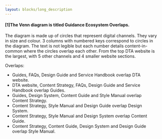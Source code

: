 ```yaml
---
layout: blocks/long_description
---
```


#### [1]The Venn diagram is titled Guidance Ecosystem Overlaps. 

The diagram is made up of circles that represent digital channels. They vary in size and colour. 3 columns with numbered keys correspond to circles in the diagram. The text is not legible but each number details content-in-common where the circles overlap each other. 
From the top DTA website is the largest, with 5 other channels and 4 smaller website sections.

Overlaps:
- Guides, FAQs, Design Guide and Service Handbook overlap DTA website. 
- DTA website, Content Strategy, FAQs, Design Guide and Service Handbook overlap Guides.
- Guides, Design System, Content Guide and Style Manual overlap Content Strategy. 
- Content Strategy, Style Manual and Design Guide overlap Design System. 
- Content Strategy, Style Manual and Design System overlap Content Guide.
- Content Strategy, Content Guide, Design System and Design Guide overlap Style Manual.
